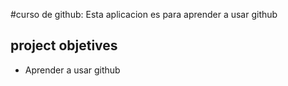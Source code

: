 ﻿#curso de github: Esta aplicacion es para aprender a usar github

## project objetives	
- Aprender a usar github

	
